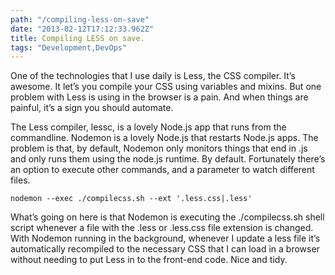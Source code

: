 ```yaml
---
path: "/compiling-less-on-save"
date: "2013-02-12T17:12:33.962Z"
title: Compiling LESS on save.
tags: "Development,DevOps"
---
```

One of the technologies that I use daily is Less, the CSS compiler. It’s awesome. It let’s you compile your CSS using variables and mixins. But one problem with Less is using in the browser is a pain. And when things are painful, it’s a sign you should automate.

The Less compiler, lessc, is a lovely Node.js app that runs from the commandline. Nodemon is a lovely Node.js that restarts Node.js apps. The problem is that, by default, Nodemon only monitors things that end in .js and only runs them using the node.js runtime. By default. Fortunately there’s an option to execute other commands, and a parameter to watch different files.
```
nodemon --exec ./compilecss.sh --ext '.less.css|.less'
```
What’s going on here is that Nodemon is executing the ./compilecss.sh shell script whenever a file with the .less or .less.css file extension is changed. With Nodemon running in the background, whenever I update a less file it’s automatically recompiled to the necessary CSS that I can load in a browser without needing to put Less in to the front-end code. Nice and tidy.